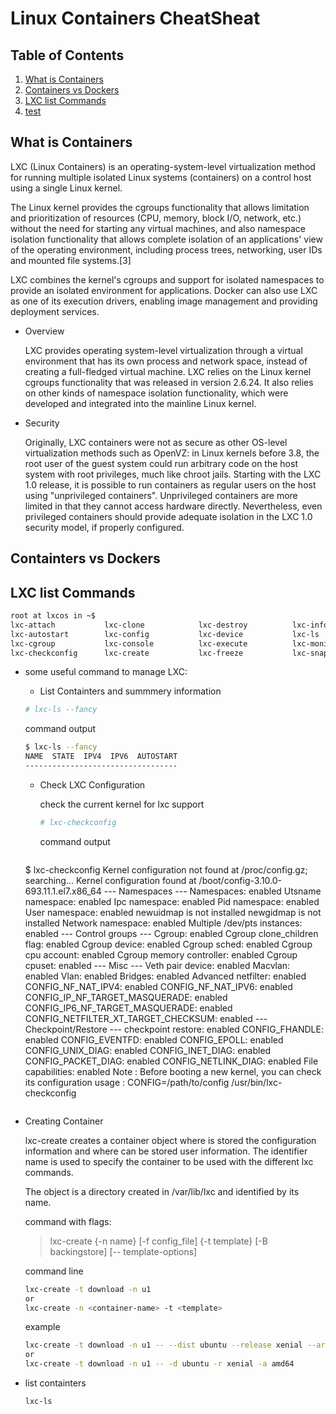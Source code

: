 # Linux Containers CheatSheat

## Table of Contents
1. [What is Containers](#Whatis-containers)
2. [Containers vs Dockers](#containervsdockers)
3. [LXC list Commands](#lxclistcommands)
4. [test](#aaa)

## What is Containers

LXC (Linux Containers) is an operating-system-level virtualization method for running multiple isolated Linux systems (containers) on a control host using a single Linux kernel.

The Linux kernel provides the cgroups functionality that allows limitation and prioritization of resources (CPU, memory, block I/O, network, etc.) without the need for starting any virtual machines, and also namespace isolation functionality that allows complete isolation of an applications' view of the operating environment, including process trees, networking, user IDs and mounted file systems.[3]

LXC combines the kernel's cgroups and support for isolated namespaces to provide an isolated environment for applications. Docker can also use LXC as one of its execution drivers, enabling image management and providing deployment services.

- Overview

  LXC provides operating system-level virtualization through a virtual environment that has its own process and network space, instead of creating a full-fledged virtual machine.
  LXC relies on the Linux kernel cgroups functionality that was released in version 2.6.24. It also relies on other kinds of namespace isolation functionality, which were developed and integrated into the mainline Linux kernel.

- Security

  Originally, LXC containers were not as secure as other OS-level virtualization methods such as OpenVZ: in Linux kernels before 3.8, the root user of the guest system could run arbitrary code on the host system with root privileges, much like chroot jails.
  Starting with the LXC 1.0 release, it is possible to run containers as regular users on the host using "unprivileged containers".
  Unprivileged containers are more limited in that they cannot access hardware directly. Nevertheless, even privileged containers should provide adequate isolation in the LXC 1.0 security model, if properly configured.

## Containters vs Dockers

## LXC list Commands

```bash
root at lxcos in ~$
lxc-attach           lxc-clone            lxc-destroy          lxc-info             lxc-start            lxc-unfreeze
lxc-autostart        lxc-config           lxc-device           lxc-ls               lxc-start-ephemeral  lxc-unshare
lxc-cgroup           lxc-console          lxc-execute          lxc-monitor          lxc-stop             lxc-usernsexec
lxc-checkconfig      lxc-create           lxc-freeze           lxc-snapshot         lxc-top              lxc-wait
```

- some useful command to manage LXC:
  - List Containters and summmery information
  ```bash
  # lxc-ls --fancy
  ```
  command output

   ```bash
   $ lxc-ls --fancy
   NAME  STATE  IPV4  IPV6  AUTOSTART  
   ----------------------------------
  ```

  - Check LXC Configuration

    check the current kernel for lxc support

    ```bash
    # lxc-checkconfig
    ```

    command output

    ```bash
  $ lxc-checkconfig
  Kernel configuration not found at /proc/config.gz; searching...
  Kernel configuration found at /boot/config-3.10.0-693.11.1.el7.x86_64
  --- Namespaces ---
  Namespaces: enabled
  Utsname namespace: enabled
  Ipc namespace: enabled
  Pid namespace: enabled
  User namespace: enabled
  newuidmap is not installed
  newgidmap is not installed
  Network namespace: enabled
  Multiple /dev/pts instances: enabled
  --- Control groups ---
Cgroup: enabled
Cgroup clone_children flag: enabled
Cgroup device: enabled
Cgroup sched: enabled
Cgroup cpu account: enabled
Cgroup memory controller: enabled
Cgroup cpuset: enabled
--- Misc ---
Veth pair device: enabled
Macvlan: enabled
Vlan: enabled
Bridges: enabled
Advanced netfilter: enabled
CONFIG_NF_NAT_IPV4: enabled
CONFIG_NF_NAT_IPV6: enabled
CONFIG_IP_NF_TARGET_MASQUERADE: enabled
CONFIG_IP6_NF_TARGET_MASQUERADE: enabled
CONFIG_NETFILTER_XT_TARGET_CHECKSUM: enabled
--- Checkpoint/Restore ---
checkpoint restore: enabled
CONFIG_FHANDLE: enabled
CONFIG_EVENTFD: enabled
CONFIG_EPOLL: enabled
CONFIG_UNIX_DIAG: enabled
CONFIG_INET_DIAG: enabled
CONFIG_PACKET_DIAG: enabled
CONFIG_NETLINK_DIAG: enabled
File capabilities: enabled
Note : Before booting a new kernel, you can check its configuration
usage : CONFIG=/path/to/config /usr/bin/lxc-checkconfig
  ```

- Creating Container

  lxc-create  creates a container object where is stored the configuration information and where can be stored user information.
  The identifier name is used to specify the container to be used with the different lxc commands.

  The object is a directory created in /var/lib/lxc and identified by its name.

  command with flags:

  > lxc-create {-n name} [-f config_file] {-t template} [-B backingstore] [-- template-options]

  command line

  ```bash
  lxc-create -t download -n u1
  or
  lxc-create -n <container-name> -t <template>
  ```

  example

  ```bash
  lxc-create -t download -n u1 -- --dist ubuntu --release xenial --arch amd64
  or
  lxc-create -t download -n u1 -- -d ubuntu -r xenial -a amd64
  ```

- list containters

  ```bash
  lxc-ls
  ```
